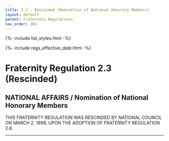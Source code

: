 ```yaml
---
title: 2.3 - Rescinded (Nomination of National Honorary Members)
layout: default
parent: Fraternity Regulations
nav_order: 203
---
```

{%- include list_styles.html -%}

{%- include regs_effective_date.html -%}

# Fraternity Regulation 2.3 (Rescinded)

## NATIONAL AFFAIRS / Nomination of National Honorary Members

THIS FRATERNITY REGULATION WAS RESCINDED BY NATIONAL COUNCIL ON MARCH 2, 1998, UPON THE ADOPTION OF FRATERNITY REGULATION 2.8.

---